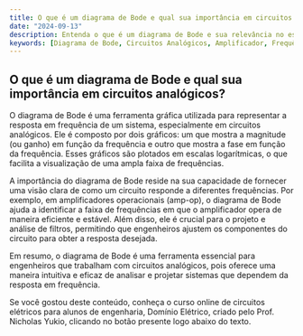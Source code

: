 ```yaml
---
title: O que é um diagrama de Bode e qual sua importância em circuitos analógicos?
date: "2024-09-13"
description: Entenda o que é um diagrama de Bode e sua relevância no estudo de circuitos analógicos.
keywords: [Diagrama de Bode, Circuitos Analógicos, Amplificador, Frequência, Resposta em Frequência]
---
```


## O que é um diagrama de Bode e qual sua importância em circuitos analógicos?

O diagrama de Bode é uma ferramenta gráfica utilizada para representar a resposta em frequência de um sistema, especialmente em circuitos analógicos. Ele é composto por dois gráficos: um que mostra a magnitude (ou ganho) em função da frequência e outro que mostra a fase em função da frequência. Esses gráficos são plotados em escalas logarítmicas, o que facilita a visualização de uma ampla faixa de frequências.

A importância do diagrama de Bode reside na sua capacidade de fornecer uma visão clara de como um circuito responde a diferentes frequências. Por exemplo, em amplificadores operacionais (amp-op), o diagrama de Bode ajuda a identificar a faixa de frequências em que o amplificador opera de maneira eficiente e estável. Além disso, ele é crucial para o projeto e análise de filtros, permitindo que engenheiros ajustem os componentes do circuito para obter a resposta desejada.

Em resumo, o diagrama de Bode é uma ferramenta essencial para engenheiros que trabalham com circuitos analógicos, pois oferece uma maneira intuitiva e eficaz de analisar e projetar sistemas que dependem da resposta em frequência.

Se você gostou deste conteúdo, conheça o curso online de circuitos elétricos para alunos de engenharia, Domínio Elétrico, criado pelo Prof. Nicholas Yukio, clicando no botão presente logo abaixo do texto.